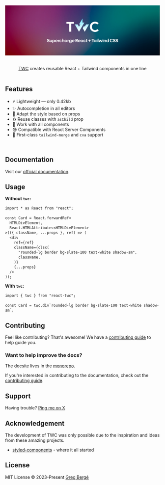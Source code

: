 ![TWC — Supercharge React + Tailwind](.github/assets/banner.png "TWC — Supercharge React + Tailwind")

<p align="center">
  <br/>
  <a href="https://react-twc.vercel.app">TWC</a> creates reusable React + Tailwind components in one line
  <br/><br/>
</p>

## Features

- ⚡️ Lightweight — only 0.42kb
- ✨ Autocompletion in all editors
- 🎨 Adapt the style based on props
- ♻️ Reuse classes with `asChild` prop
- 🦄 Work with all components
- 😎 Compatible with React Server Components
- 🚀 First-class `tailwind-merge` and `cva` support

<br/>

## Documentation

Visit our [official documentation](https://react-twc.vercel.app).

## Usage

**Without `twc`:**

```tsx
import * as React from "react";

const Card = React.forwardRef<
  HTMLDivElement,
  React.HTMLAttributes<HTMLDivElement>
>(({ className, ...props }, ref) => (
  <div
    ref={ref}
    className={clsx(
      "rounded-lg border bg-slate-100 text-white shadow-sm",
      className,
    )}
    {...props}
  />
));
```

**With `twc`:**

```tsx
import { twc } from "react-twc";

const Card = twc.div`rounded-lg border bg-slate-100 text-white shadow-sm`;
```

## Contributing

Feel like contributing? That's awesome! We have a
[contributing guide](https://github.com/gregberge/twc/blob/main/CONTRIBUTING.md) to help guide you.

### Want to help improve the docs?

The docsite lives in the [monorepo](./website/pages/docs/).

If you're interested in contributing to the documentation, check out the
[contributing guide](https://github.com/gregberge/twc/blob/main/CONTRIBUTING.md).

## Support

Having trouble? [Ping me on X](https://x.com/gregberge_)

## Acknowledgement

The development of TWC was only possible due to the inspiration and ideas from these amazing projects.

- [styled-components](https://styled-components.com) - where it all started

## License

MIT License © 2023-Present [Greg Bergé](https://github.com/gregberge)
